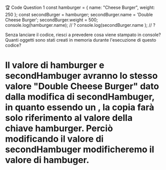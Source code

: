 🏆 Code Question 1
    const hamburger = { name: "Cheese Burger", weight: 250 };
    const secondBurger = hamburger;
    secondBurger.name = 'Double Cheese Burger';
    secondBurger.weight = 500;
    ​
    console.log(hamburger.name); // ?
    console.log(secondBurger.name ); // ?

Senza lanciare il codice, riesci a prevedere cosa viene stampato in console?
Quanti oggetti sono stati creati in memoria durante l'esecuzione di questo codice?

# Il valore di hamburger e secondHambuger avranno lo stesso valore "Double Cheese Burger" dato dalla modifica di secondHambuger, in quanto essendo un <reference>, la copia farà solo riferimento al valore della chiave hamburger. Perciò modificando il valore di secondHambuger modificheremo il valore di hambuger.